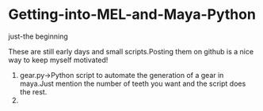 # Getting-into-MEL-and-Maya-Python
just-the beginning

These are still early days and small scripts.Posting them on github is a nice way to keep myself motivated!

1. gear.py->Python script to automate the generation of a gear in maya.Just mention the number of teeth you want and the script does the rest.
2. 

